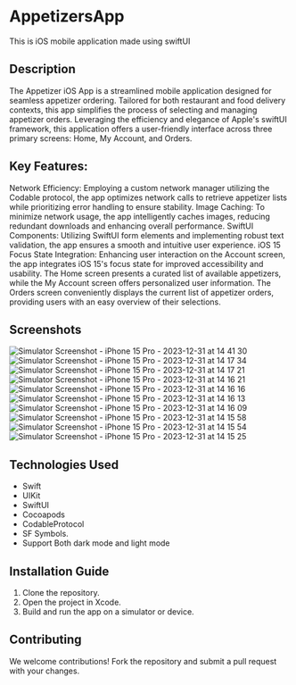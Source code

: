 # AppetizersApp
This is iOS mobile application made using swiftUI

## Description
The Appetizer iOS App is a streamlined mobile application designed for seamless appetizer ordering. Tailored for both restaurant and food delivery contexts, this app simplifies the process of selecting and managing appetizer orders. Leveraging the efficiency and elegance of Apple's swiftUI framework, this application offers a user-friendly interface across three primary screens: Home, My Account, and Orders.

## Key Features:
Network Efficiency: Employing a custom network manager utilizing the Codable protocol, the app optimizes network calls to retrieve appetizer lists while prioritizing error handling to ensure stability.
Image Caching: To minimize network usage, the app intelligently caches images, reducing redundant downloads and enhancing overall performance.
SwiftUI Components: Utilizing SwiftUI form elements and implementing robust text validation, the app ensures a smooth and intuitive user experience.
iOS 15 Focus State Integration: Enhancing user interaction on the Account screen, the app integrates iOS 15's focus state for improved accessibility and usability.
The Home screen presents a curated list of available appetizers, while the My Account screen offers personalized user information. The Orders screen conveniently displays the current list of appetizer orders, providing users with an easy overview of their selections.




## Screenshots

![Simulator Screenshot - iPhone 15 Pro - 2023-12-31 at 14 41 30](https://github.com/Prathameshchakote/AppetizersApp/assets/30796045/700d9b9c-8f38-45d1-a5cd-c8382b2d3c75)
![Simulator Screenshot - iPhone 15 Pro - 2023-12-31 at 14 17 34](https://github.com/Prathameshchakote/AppetizersApp/assets/30796045/0fa7cac0-a98e-468d-a026-428c75e2d91a)
![Simulator Screenshot - iPhone 15 Pro - 2023-12-31 at 14 17 21](https://github.com/Prathameshchakote/AppetizersApp/assets/30796045/3e1bbf12-dde4-453e-8c15-a11973a82944)
![Simulator Screenshot - iPhone 15 Pro - 2023-12-31 at 14 16 21](https://github.com/Prathameshchakote/AppetizersApp/assets/30796045/bd041f7b-9879-40ea-a29b-05864f7b1807)
![Simulator Screenshot - iPhone 15 Pro - 2023-12-31 at 14 16 16](https://github.com/Prathameshchakote/AppetizersApp/assets/30796045/e885319e-fad4-42e9-8984-19296224c1fd)
![Simulator Screenshot - iPhone 15 Pro - 2023-12-31 at 14 16 13](https://github.com/Prathameshchakote/AppetizersApp/assets/30796045/c699b901-2b37-4f5f-9748-f401498e9acd)
![Simulator Screenshot - iPhone 15 Pro - 2023-12-31 at 14 16 09](https://github.com/Prathameshchakote/AppetizersApp/assets/30796045/a8aebc6c-8d1d-4918-8cb7-c8fa2db0126d)
![Simulator Screenshot - iPhone 15 Pro - 2023-12-31 at 14 15 58](https://github.com/Prathameshchakote/AppetizersApp/assets/30796045/d116fe89-8b79-46b3-94a8-18b884a465c2)
![Simulator Screenshot - iPhone 15 Pro - 2023-12-31 at 14 15 54](https://github.com/Prathameshchakote/AppetizersApp/assets/30796045/21b50217-b89d-4cd8-97b9-4a58a86b470e)
![Simulator Screenshot - iPhone 15 Pro - 2023-12-31 at 14 15 25](https://github.com/Prathameshchakote/AppetizersApp/assets/30796045/e234ef16-4f9e-4664-8944-a865949f8f6f)


## Technologies Used
- Swift
- UIKit
- SwiftUI
- Cocoapods
- CodableProtocol
- SF Symbols.
- Support Both dark mode and light mode

## Installation Guide
1. Clone the repository.
2. Open the project in Xcode.
3. Build and run the app on a simulator or device.


## Contributing
We welcome contributions! Fork the repository and submit a pull request with your changes.

